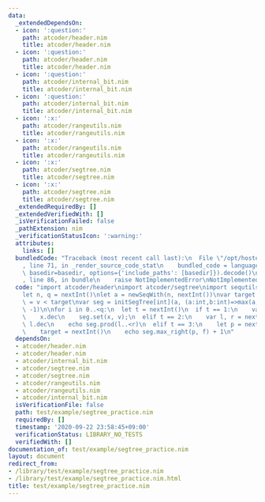 ```yaml
---
data:
  _extendedDependsOn:
  - icon: ':question:'
    path: atcoder/header.nim
    title: atcoder/header.nim
  - icon: ':question:'
    path: atcoder/header.nim
    title: atcoder/header.nim
  - icon: ':question:'
    path: atcoder/internal_bit.nim
    title: atcoder/internal_bit.nim
  - icon: ':question:'
    path: atcoder/internal_bit.nim
    title: atcoder/internal_bit.nim
  - icon: ':x:'
    path: atcoder/rangeutils.nim
    title: atcoder/rangeutils.nim
  - icon: ':x:'
    path: atcoder/rangeutils.nim
    title: atcoder/rangeutils.nim
  - icon: ':x:'
    path: atcoder/segtree.nim
    title: atcoder/segtree.nim
  - icon: ':x:'
    path: atcoder/segtree.nim
    title: atcoder/segtree.nim
  _extendedRequiredBy: []
  _extendedVerifiedWith: []
  _isVerificationFailed: false
  _pathExtension: nim
  _verificationStatusIcon: ':warning:'
  attributes:
    links: []
  bundledCode: "Traceback (most recent call last):\n  File \"/opt/hostedtoolcache/Python/3.9.6/x64/lib/python3.9/site-packages/onlinejudge_verify/documentation/build.py\"\
    , line 71, in _render_source_code_stat\n    bundled_code = language.bundle(stat.path,\
    \ basedir=basedir, options={'include_paths': [basedir]}).decode()\n  File \"/opt/hostedtoolcache/Python/3.9.6/x64/lib/python3.9/site-packages/onlinejudge_verify/languages/nim.py\"\
    , line 86, in bundle\n    raise NotImplementedError\nNotImplementedError\n"
  code: "import atcoder/header\nimport atcoder/segtree\nimport sequtils, sugar\n\n\
    let n, q = nextInt()\nlet a = newSeqWith(n, nextInt())\nvar target:int\nproc f(v:int):bool\
    \ = v < target\nvar seg = initSegTree[int](a, (a:int,b:int)=>max(a, b), () =>\
    \ -1)\n\nfor i in 0..<q:\n  let t = nextInt()\n  if t == 1:\n    var x, v = nextInt()\n\
    \    x.dec\n    seg.set(x, v);\n  elif t == 2:\n    var l, r = nextInt()\n   \
    \ l.dec\n    echo seg.prod(l..<r)\n  elif t == 3:\n    let p = nextInt() - 1\n\
    \    target = nextInt()\n    echo seg.max_right(p, f) + 1\n"
  dependsOn:
  - atcoder/header.nim
  - atcoder/header.nim
  - atcoder/internal_bit.nim
  - atcoder/segtree.nim
  - atcoder/segtree.nim
  - atcoder/rangeutils.nim
  - atcoder/rangeutils.nim
  - atcoder/internal_bit.nim
  isVerificationFile: false
  path: test/example/segtree_practice.nim
  requiredBy: []
  timestamp: '2020-09-22 23:58:45+09:00'
  verificationStatus: LIBRARY_NO_TESTS
  verifiedWith: []
documentation_of: test/example/segtree_practice.nim
layout: document
redirect_from:
- /library/test/example/segtree_practice.nim
- /library/test/example/segtree_practice.nim.html
title: test/example/segtree_practice.nim
---
```

